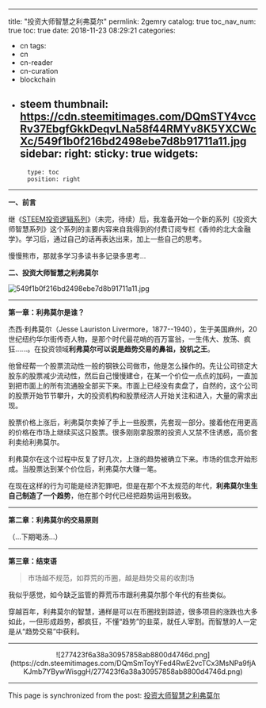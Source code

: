 
---
title: "投资大师智慧之利弗莫尔"
permlink: 2gemry
catalog: true
toc_nav_num: true
toc: true
date: 2018-11-23 08:29:21
categories:
- cn
tags:
- cn
- cn-reader
- cn-curation
- blockchain
- steem
thumbnail: https://cdn.steemitimages.com/DQmSTY4vccRv37EbgfGkkDeqvLNa58f44RMYv8K5YXCWcXc/549f1b0f216bd2498ebe7d8b91711a11.jpg
sidebar:
    right:
        sticky: true
widgets:
    -
        type: toc
        position: right
---


**一、前言**

继《[STEEM投资逻辑系列](https://steemit.com/cn/@yellowbird/4cvacj-steem)》（未完，待续）后，我准备开始一个新的系列《投资大师智慧系列》这个系列的主要内容来自我得到的付费订阅专栏《香帅的北大金融学》。学习后，通过自己的话再表达出来，加上一些自己的思考。

慢慢熊市，那就多学习多读书多记录多思考...

**二、投资大师智慧之利弗莫尔**

![549f1b0f216bd2498ebe7d8b91711a11.jpg](https://cdn.steemitimages.com/DQmSTY4vccRv37EbgfGkkDeqvLNa58f44RMYv8K5YXCWcXc/549f1b0f216bd2498ebe7d8b91711a11.jpg)

---

**第一章：利弗莫尔是谁？**

杰西·利弗莫尔（Jesse Lauriston Livermore，1877--1940），生于美国麻州，20世纪纽约华尔街传奇人物，是那个时代最花哨的百万富翁，一生伟大、放荡、疯狂......。在投资领域**利弗莫尔可以说是趋势交易的鼻祖，投机之王**。

他曾经帮一个股票流动性一般的钢铁公司做市，他是怎么操作的。先让公司锁定大股东的股票减少流动性，然后自己慢慢建仓，在某一个价位一点点的加码，一直加到把市面上的所有流通股全部买下来。市面上已经没有卖盘了，自然的，这个公司的股票开始节节攀升，大的投资机构和股票经济人开始关注和进入，大量的需求出现。

股票价格上涨后，利弗莫尔卖掉了手上一些股票，先套现一部分。接着他在用更高的价格在市场上继续买这只股票。很多刚刚拿股票的投资人又禁不住诱惑，高价套利卖给利弗莫尔。

利弗莫尔在这个过程中反复了好几次，上涨的趋势被确立下来。市场的信念开始形成。当股票达到某个价位后，利弗莫尔大赚一笔。

在现在这样的行为可能是经济犯罪吧，但是在那个不太规范的年代，**利弗莫尔生生自己制造了一个趋势**，他在那个时代已经把趋势运用到极致。

---

**第二章：利弗莫尔的交易原则**

（...下期喝汤...）

---

**第三章：结束语**

> 市场越不规范，如莽荒的币圈，越是趋势交易的收割场

我似乎感觉，如今缺乏监管的莽荒币市跟利弗莫尔那个年代的有些类似。

穿越百年，利弗莫尔的智慧，通样是可以在币圈找到踪迹，很多项目的涨跌也大多如此，一但形成趋势，都疯狂，不懂“趋势”的韭菜，就任人宰割。而智慧的人一定是从“趋势交易”中获利。

---

<center>![277423f6a38a30957858ab8800d4746d.png](https://cdn.steemitimages.com/DQmSmToyYFed4RwE2vcTCx3MsNPa9fjAKJmb7YBywWisggH/277423f6a38a30957858ab8800d4746d.png)</center>

- - -

This page is synchronized from the post: [投资大师智慧之利弗莫尔](https://steemit.com/@yellowbird/2gemry)
